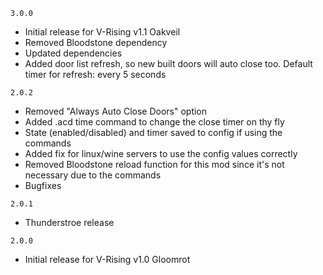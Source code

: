 `3.0.0`
- Initial release for V-Rising v1.1 Oakveil
- Removed Bloodstone dependency
- Updated dependencies
- Added door list refresh, so new built doors will auto close too. Default timer for refresh: every 5 seconds

`2.0.2`
- Removed "Always Auto Close Doors" option
- Added .acd time <seconds> command to change the close timer on thy fly
- State (enabled/disabled) and timer saved to config if using the commands
- Added fix for linux/wine servers to use the config values correctly
- Removed Bloodstone reload function for this mod since it's not necessary due to the commands
- Bugfixes

`2.0.1`
- Thunderstroe release

`2.0.0`
- Initial release for V-Rising v1.0 Gloomrot